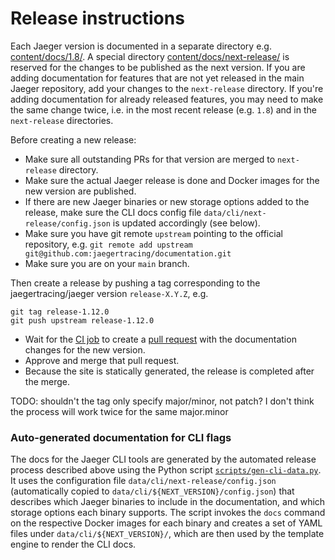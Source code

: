 # Release instructions

Each Jaeger version is documented in a separate directory e.g. [content/docs/1.8/](./content/docs/1.8/). A special directory [content/docs/next-release/](./content/docs/next-release/) is reserved for the changes to be published as the next version. If you are adding documentation for features that are not yet released in the main Jaeger repository, add your changes to the `next-release` directory. If you're adding documentation for already released features, you may need to make the same change twice, i.e. in the most recent release (e.g. `1.8`) and in the `next-release` directories.

Before creating a new release:

  - Make sure all outstanding PRs for that version are merged to `next-release` directory.
  - Make sure the actual Jaeger release is done and Docker images for the new version are published.
  - If there are new Jaeger binaries or new storage options added to the release, make sure the CLI docs config file `data/cli/next-release/config.json` is updated accordingly (see below).
  - Make sure you have git remote `upstream` pointing to the official repository, e.g.
    `git remote add upstream git@github.com:jaegertracing/documentation.git`
  - Make sure you are on your `main` branch.

Then create a release by pushing a tag corresponding to the jaegertracing/jaeger version `release-X.Y.Z`, e.g.

```shell
git tag release-1.12.0
git push upstream release-1.12.0
```

  - Wait for the [CI job](https://github.com/jaegertracing/documentation/actions) to create a
    [pull request](https://github.com/jaegertracing/documentation/pulls) with the documentation
    changes for the new version.
  - Approve and merge that pull request.
  - Because the site is statically generated, the release is completed after the merge.

TODO: shouldn't the tag only specify major/minor, not patch? I don't think the process will work twice for the same major.minor

### Auto-generated documentation for CLI flags

The docs for the Jaeger CLI tools are generated by the automated release process described above using the Python script [`scripts/gen-cli-data.py`](./scripts/gen-cli-data.py). It uses the configuration file `data/cli/next-release/config.json` (automatically copied to `data/cli/${NEXT_VERSION}/config.json`) that describes which Jaeger binaries to include in the documentation, and which storage options each binary supports. The script invokes the `docs` command on the respective Docker images for each  binary and creates a set of YAML files under `data/cli/${NEXT_VERSION}/`, which are then used by the template engine to render the CLI docs.


